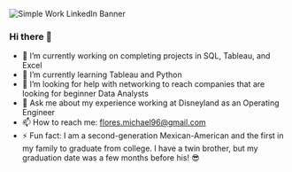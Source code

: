 ![Simple Work LinkedIn Banner](https://user-images.githubusercontent.com/123521618/214964997-23c7801c-04f7-4105-a8e4-6620b5379d15.png)


### Hi there 👋

- 🔭 I’m currently working on completing projects in SQL, Tableau, and Excel
- 🌱 I’m currently learning Tableau and Python
- 🤔 I’m looking for help with networking to reach companies that are looking for beginner Data Analysts
- 💬 Ask me about my experience working at Disneyland as an Operating Engineer
- 📫 How to reach me: flores.michael96@gmail.com
- ⚡ Fun fact: I am a second-generation Mexican-American and the first in my family to graduate from college. I have a twin brother, but my graduation date was a few months before his! :sunglasses:

